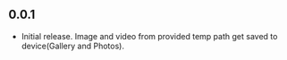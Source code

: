 ## 0.0.1

* Initial release. Image and video from provided temp path get saved to device(Gallery and Photos).
